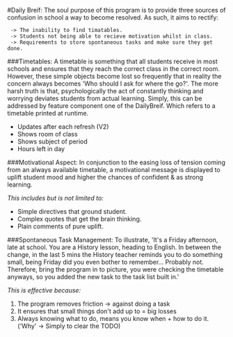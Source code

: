 #Daily Breif:
The soul purpose of this program is to provide three sources of 
confusion in school a way to become resolved. As such, it aims to rectify:

     -> The inability to find timatables.
     -> Students not being able to recieve motivation whilst in class.
     -> Requirements to store spontaneous tasks and make sure they get done.
   
###Timetables:
A timetable is something that all students receive in most schools 
and ensures that they reach the correct class in the correct room.
However, these simple objects become lost so frequently that in reality the 
concern always becomes 'Who should I ask for where the go?'. 
The more harsh truth is that, psychologically the act of constantly
thinking and worrying deviates students from actual learning. 
Simply, this can be addressed by feature component one of the DailyBreif. 
Which refers to a timetable printed at runtime.

 - Updates after each refresh (V2)
 - Shows room of class
 - Shows subject of period
 - Hours left in day
 
###Motivational Aspect:
In conjunction to the easing loss of tension coming from an always available 
timetable, a motivational message is displayed to uplift student mood 
and higher the chances of confident & as strong learning. 
 
_This includes but is not limited to:_
  - Simple directives that ground student.
  - Complex quotes that get the brain thinking.
  - Plain comments of pure uplift. 
  
###Spontaneous Task Management:
To illustrate, 'It's a Friday afternoon, late at school. You are a History lesson, 
heading to English. In between the change, in the last 5 mins the History teacher reminds you 
to do something small, being Friday did you even bother to remember... Probably not.
Therefore, bring the program in to picture, you were checking the timetable anyways,
so you added the new task to the task list built in.'

_This is effective because:_
1. The program removes friction -> against doing a task
2. It ensures that small things don't add up to = big losses
3. Always knowing what to do, means you know when + how to do it. ('Why' -> Simply to clear the TODO)